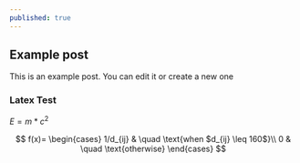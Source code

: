 ```yaml
---
published: true
---
```


## Example post

This is an example post. You can edit it or create a new one

### Latex Test

$E=m*c^2$

$$
f(x)=
\begin{cases}
1/d_{ij} & \quad \text{when $d_{ij} \leq 160$}\\ 
0 & \quad \text{otherwise}
\end{cases}
$$